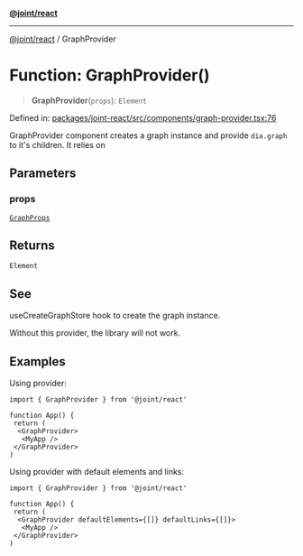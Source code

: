 [**@joint/react**](../README.md)

***

[@joint/react](../README.md) / GraphProvider

# Function: GraphProvider()

> **GraphProvider**(`props`): `Element`

Defined in: [packages/joint-react/src/components/graph-provider.tsx:76](https://github.com/samuelgja/joint/blob/main/packages/joint-react/src/components/graph-provider.tsx#L76)

GraphProvider component creates a graph instance and provide `dia.graph` to it's children.
It relies on

## Parameters

### props

[`GraphProps`](../interfaces/GraphProps.md)

## Returns

`Element`

## See

useCreateGraphStore hook to create the graph instance.

Without this provider, the library will not work.

## Examples

Using provider:
```tsx
import { GraphProvider } from '@joint/react'

function App() {
 return (
  <GraphProvider>
   <MyApp />
 </GraphProvider>
)
```

Using provider with default elements and links:
```tsx
import { GraphProvider } from '@joint/react'

function App() {
 return (
  <GraphProvider defaultElements={[]} defaultLinks={[]}>
   <MyApp />
 </GraphProvider>
)
```
